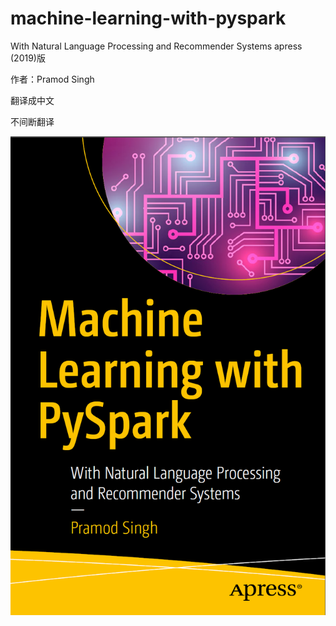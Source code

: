 # machine-learning-with-pyspark

With Natural Language Processing and Recommender Systems apress (2019)版

作者：Pramod Singh

翻译成中文

不间断翻译


![封面](https://github.com/naughtybabyfirst/ml-with-pyspark_translations_Chinese/blob/master/%E5%B0%81%E9%9D%A2.png)
